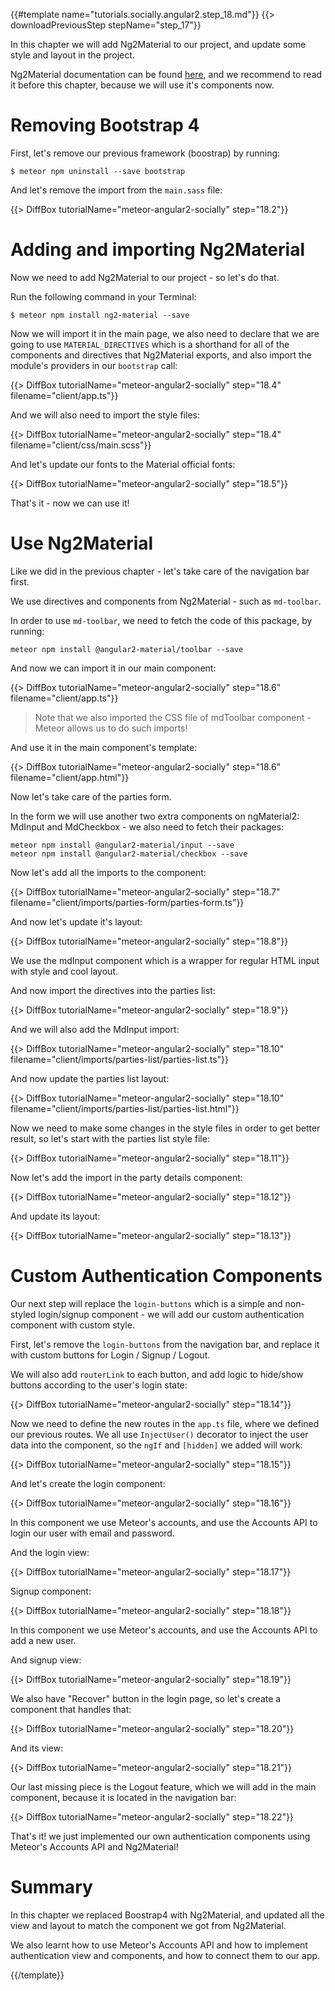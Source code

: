{{#template name="tutorials.socially.angular2.step_18.md"}}
{{> downloadPreviousStep stepName="step_17"}}

In this chapter we will add Ng2Material to our project, and update some style and layout in the project.

Ng2Material documentation can be found [here](https://justindujardin.github.io/ng2-material/), and we recommend to read it before this chapter, because we will use it's components now.

# Removing Bootstrap 4

First, let's remove our previous framework (boostrap) by running:

    $ meteor npm uninstall --save bootstrap

And let's remove the import from the `main.sass` file:

{{> DiffBox tutorialName="meteor-angular2-socially" step="18.2"}}

# Adding and importing Ng2Material

Now we need to add Ng2Material to our project - so let's do that.

Run the following command in your Terminal:

    $ meteor npm install ng2-material --save

Now we will import it in the main page, we also need to declare that we are going to use `MATERIAL_DIRECTIVES` which is a shorthand for all of the components and directives that Ng2Material exports, and also import the module's providers in our `bootstrap` call:

{{> DiffBox tutorialName="meteor-angular2-socially" step="18.4" filename="client/app.ts"}}

And we will also need to import the style files:

{{> DiffBox tutorialName="meteor-angular2-socially" step="18.4" filename="client/css/main.scss"}}

And let's update our fonts to the Material official fonts:

{{> DiffBox tutorialName="meteor-angular2-socially" step="18.5"}}

That's it - now we can use it!

# Use Ng2Material

Like we did in the previous chapter - let's take care of the navigation bar first.

We use directives and components from Ng2Material - such as `md-toolbar`.

In order to use `md-toolbar`, we need to fetch the code of this package, by running:

    meteor npm install @angular2-material/toolbar --save

And now we can import it in our main component:

{{> DiffBox tutorialName="meteor-angular2-socially" step="18.6" filename="client/app.ts"}}

> Note that we also imported the CSS file of mdToolbar component - Meteor allows us to do such imports!

And use it in the main component's template:

{{> DiffBox tutorialName="meteor-angular2-socially" step="18.6" filename="client/app.html"}}

Now let's take care of the parties form.

In the form we will use another two extra components on ngMaterial2: MdInput and MdCheckbox - we also need to fetch their packages:

    meteor npm install @angular2-material/input --save
    meteor npm install @angular2-material/checkbox --save

Now let's add all the imports to the component:

{{> DiffBox tutorialName="meteor-angular2-socially" step="18.7" filename="client/imports/parties-form/parties-form.ts"}}

And now let's update it's layout:

{{> DiffBox tutorialName="meteor-angular2-socially" step="18.8"}}

We use the mdInput component which is a wrapper for regular HTML input with style and cool layout.

And now import the directives into the parties list:

{{> DiffBox tutorialName="meteor-angular2-socially" step="18.9"}}

And we will also add the MdInput import:

{{> DiffBox tutorialName="meteor-angular2-socially" step="18.10" filename="client/imports/parties-list/parties-list.ts"}}

And now update the parties list layout:

{{> DiffBox tutorialName="meteor-angular2-socially" step="18.10" filename="client/imports/parties-list/parties-list.html"}}

Now we need to make some changes in the style files in order to get better result, so let's start with the parties list style file:

{{> DiffBox tutorialName="meteor-angular2-socially" step="18.11"}}

Now let's add the import in the party details component:

{{> DiffBox tutorialName="meteor-angular2-socially" step="18.12"}}

And update its layout:

{{> DiffBox tutorialName="meteor-angular2-socially" step="18.13"}}

# Custom Authentication Components

Our next step will replace the `login-buttons` which is a simple and non-styled login/signup component - we will add our custom authentication component with custom style.

First, let's remove the `login-buttons` from the navigation bar, and replace it with custom buttons for Login / Signup / Logout.

We will also add `routerLink` to each button, and add logic to hide/show buttons according to the user's login state:

{{> DiffBox tutorialName="meteor-angular2-socially" step="18.14"}}

Now we need to define the new routes in the `app.ts` file, where we defined our previous routes. We all use `InjectUser()` decorator to inject the user data into the component, so the `ngIf` and `[hidden]` we added will work:

{{> DiffBox tutorialName="meteor-angular2-socially" step="18.15"}}

And let's create the login component:

{{> DiffBox tutorialName="meteor-angular2-socially" step="18.16"}}

In this component we use Meteor's accounts, and use the Accounts API to login our user with email and password.

And the login view:

{{> DiffBox tutorialName="meteor-angular2-socially" step="18.17"}}

Signup component:

{{> DiffBox tutorialName="meteor-angular2-socially" step="18.18"}}

In this component we use Meteor's accounts, and use the Accounts API to add a new user.

And signup view:

{{> DiffBox tutorialName="meteor-angular2-socially" step="18.19"}}

We also have "Recover" button in the login page, so let's create a component that handles that:

{{> DiffBox tutorialName="meteor-angular2-socially" step="18.20"}}

And its view:

{{> DiffBox tutorialName="meteor-angular2-socially" step="18.21"}}

Our last missing piece is the Logout feature, which we will add in the main component, because it is located in the navigation bar:

{{> DiffBox tutorialName="meteor-angular2-socially" step="18.22"}}

That's it! we just implemented our own authentication components using Meteor's Accounts API and Ng2Material!

# Summary

In this chapter we replaced Boostrap4 with Ng2Material, and updated all the view and layout to match the component we got from Ng2Material.

We also learnt how to use Meteor's Accounts API and how to implement authentication view and components, and how to connect them to our app.

{{/template}}

